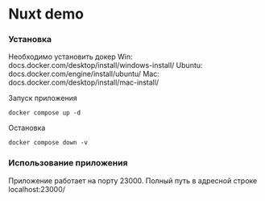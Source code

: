 # Nuxt demo

### Установка
Необходимо установить докер
Win: docs.docker.com/desktop/install/windows-install/
Ubuntu: docs.docker.com/engine/install/ubuntu/
Mac: docs.docker.com/desktop/install/mac-install/

Запуск приложения
```
docker compose up -d
```
Остановка
```
docker compose down -v
```

### Использование приложения
Приложение работает на порту 23000. Полный путь в адресной строке localhost:23000/
